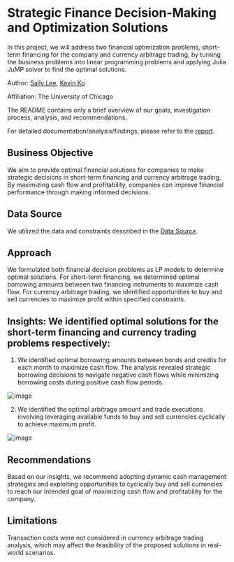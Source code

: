 # Strategic Finance Decision-Making and Optimization Solutions

In this project, we will address two financial optimization problems, short-term financing for the company and currency arbitrage trading, by turning the business problems into linear programming problems and applying Julia JuMP solver to find the optimal solutions.

Author: [Sally Lee](https://github.com/sallylee0801), [Kevin Ko](https://github.com/kevinkooo)

Affiliation: The University of Chicago

The README contains only a brief overview of our goals, investigation process, analysis, and recommendations.

For detailed documentation/analysis/findings, please refer to the [report](https://github.com/sallylee0801/Strategic-Finance-Decision-Making-and-Optimization-Solutions/blob/main/Strategic%20Finance%20Decision-Making%20and%20Optimization%20Solutions.pdf).

## Business Objective
We aim to provide optimal financial solutions for companies to make strategic decisions in short-term financing and currency arbitrage trading. By maximizing cash flow and profitability, companies can improve financial performance through making informed decisions.

## Data Source
We utilized the data and constraints described in the [Data Source](https://github.com/sallylee0801/Strategic-Finance-Decision-Making-and-Optimization-Solutions/blob/main/01.%20Raw%20Data%20Set/Data%20Source.pdf).

## Approach
We formulated both financial decision problems as LP models to determine optimal solutions. For short-term financing, we determined optimal borrowing amounts between two financing instruments to maximize cash flow. For currency arbitrage trading, we identified opportunities to buy and sell currencies to maximize profit within specified constraints.

## Insights: We identified optimal solutions for the short-term financing and currency trading problems respectively:
1. We identified optimal borrowing amounts between bonds and credits for each month to maximize cash flow. The analysis revealed strategic borrowing decisions to navigate negative cash flows while minimizing borrowing costs during positive cash flow periods.

![image](https://github.com/sallylee0801/Strategic-Finance-Decision-Making-and-Optimization-Solutions/assets/121594845/d292afd3-9e8d-4fc3-b7ae-818e51d044b1)

2. We identified the optimal arbitrage amount and trade executions involving leveraging available funds to buy and sell currencies cyclically to achieve maximum profit.

![image](https://github.com/sallylee0801/Strategic-Finance-Decision-Making-and-Optimization-Solutions/assets/121594845/f76d7a86-c00c-4011-b0f5-dbc9c7a73b96)

## Recommendations
Based on our insights, we recommend adopting dynamic cash management strategies and exploiting opportunities to cyclically buy and sell currencies to reach our intended goal of maximizing cash flow and profitability for the company.

## Limitations
Transaction costs were not considered in currency arbitrage trading analysis, which may affect the feasibility of the proposed solutions in real-world scenarios.
